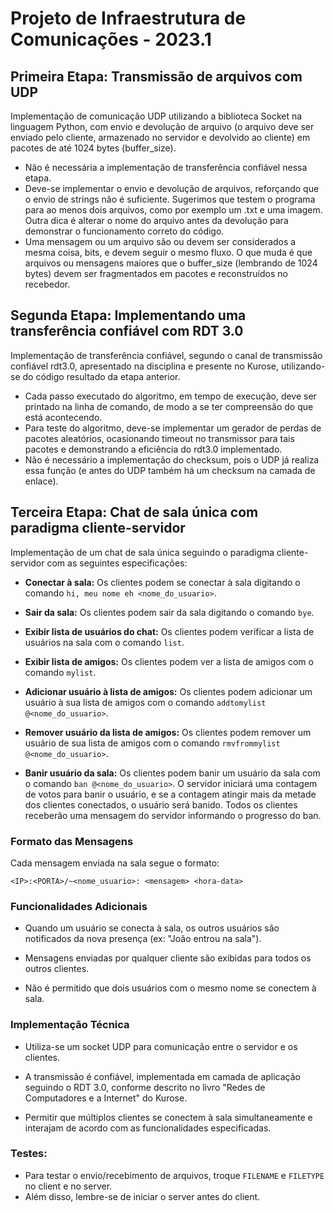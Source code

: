 # Projeto de Infraestrutura de Comunicações - 2023.1

## Primeira Etapa: Transmissão de arquivos com UDP

Implementação de comunicação UDP utilizando a biblioteca Socket na linguagem Python, com envio e devolução de arquivo (o arquivo deve ser enviado pelo cliente, armazenado no servidor e devolvido ao cliente) em pacotes de até 1024 bytes (buffer_size).

- Não é necessária a implementação de transferência confiável nessa etapa.
- Deve-se implementar o envio e devolução de arquivos, reforçando que o envio de strings não é suficiente. Sugerimos que testem o programa para ao menos dois arquivos, como por exemplo um .txt e uma imagem. Outra dica é alterar o nome do arquivo antes da devolução para demonstrar o funcionamento correto do código.
- Uma mensagem ou um arquivo são ou devem ser considerados a mesma coisa, bits, e devem seguir o mesmo fluxo. O que muda é que arquivos ou mensagens maiores que o buffer_size (lembrando de 1024 bytes) devem ser fragmentados em pacotes e reconstruídos no recebedor. 

## Segunda Etapa: Implementando uma transferência confiável com RDT 3.0

Implementação de transferência confiável, segundo o canal de transmissão confiável rdt3.0, apresentado na disciplina e presente no Kurose, utilizando-se do código resultado da etapa anterior.

- Cada passo executado do algoritmo, em tempo de execução, deve ser printado na linha de comando, de modo a se ter compreensão do que está acontecendo.
- Para teste do algoritmo, deve-se implementar um gerador de perdas de pacotes aleatórios, ocasionando timeout no transmissor para tais pacotes e demonstrando a eficiência do rdt3.0 implementado.
- Não é necessário a implementação do checksum, pois o UDP já realiza essa função (e antes do UDP também há um checksum na camada de enlace).

## Terceira Etapa: Chat de sala única com paradigma cliente-servidor

Implementação de um chat de sala única seguindo o paradigma cliente-servidor com as seguintes especificações:

- **Conectar à sala:** Os clientes podem se conectar à sala digitando o comando `hi, meu nome eh <nome_do_usuario>`.

- **Sair da sala:** Os clientes podem sair da sala digitando o comando `bye`.

- **Exibir lista de usuários do chat:** Os clientes podem verificar a lista de usuários na sala com o comando `list`.

- **Exibir lista de amigos:** Os clientes podem ver a lista de amigos com o comando `mylist`.

- **Adicionar usuário à lista de amigos:** Os clientes podem adicionar um usuário à sua lista de amigos com o comando `addtomylist @<nome_do_usuario>`.

- **Remover usuário da lista de amigos:** Os clientes podem remover um usuário de sua lista de amigos com o comando `rmvfrommylist @<nome_do_usuario>`.

- **Banir usuário da sala:** Os clientes podem banir um usuário da sala com o comando `ban @<nome_do_usuario>`. O servidor iniciará uma contagem de votos para banir o usuário, e se a contagem atingir mais da metade dos clientes conectados, o usuário será banido. Todos os clientes receberão uma mensagem do servidor informando o progresso do ban.

### Formato das Mensagens
Cada mensagem enviada na sala segue o formato:
```
<IP>:<PORTA>/~<nome_usuario>: <mensagem> <hora-data>
```

### Funcionalidades Adicionais
- Quando um usuário se conecta à sala, os outros usuários são notificados da nova presença (ex: "João entrou na sala").

- Mensagens enviadas por qualquer cliente são exibidas para todos os outros clientes.

- Não é permitido que dois usuários com o mesmo nome se conectem à sala.

### Implementação Técnica
- Utiliza-se um socket UDP para comunicação entre o servidor e os clientes.

- A transmissão é confiável, implementada em camada de aplicação seguindo o RDT 3.0, conforme descrito no livro "Redes de Computadores e a Internet" do Kurose.

- Permitir que múltiplos clientes se conectem à sala simultaneamente e interajam de acordo com as funcionalidades especificadas.

### Testes:
- Para testar o envio/recebimento de arquivos, troque `FILENAME` e `FILETYPE` no client e no server.
- Além disso, lembre-se de iniciar o server antes do client.

